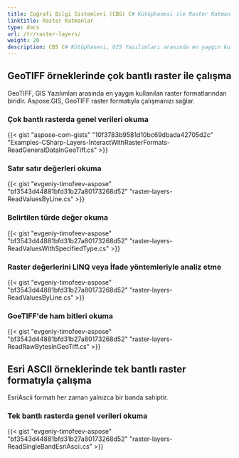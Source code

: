 ```yaml
---
title: Coğrafi Bilgi Sistemleri (CBS) C# Kütüphanesi ile Raster Katmanlarla Çalışma
linktitle: Raster Katmanlar
type: docs
url: /tr/raster-layers/
weight: 20
description: CBS C# Kütüphanesi, GIS Yazılımları arasında en yaygın kullanılan raster formatlarından biri olan GeoTIFF raster formatını okumanıza veya üzerinde çalışmanıza olanak tanır.
---
```


## **GeoTIFF örneklerinde çok bantlı raster ile çalışma**
GeoTIFF, GIS Yazılımları arasında en yaygın kullanılan raster formatlarından biridir. Aspose.GIS, GeoTIFF raster formatıyla çalışmanızı sağlar.
### **Çok bantlı rasterda genel verileri okuma**
{{< gist "aspose-com-gists" "10f3783b9581d10bc69dbada42705d2c" "Examples-CSharp-Layers-InteractWithRasterFormats-ReadGeneralDataInGeoTiff.cs" >}}
### **Satır satır değerleri okuma**
{{< gist "evgeniy-timofeev-aspose" "bf3543d44881bfd31b27a80173268d52" "raster-layers-ReadValuesByLine.cs" >}}
### **Belirtilen türde değer okuma**
{{< gist "evgeniy-timofeev-aspose" "bf3543d44881bfd31b27a80173268d52" "raster-layers-ReadValuesWithSpecifiedType.cs" >}}
### **Raster değerlerini LINQ veya İfade yöntemleriyle analiz etme**
{{< gist "evgeniy-timofeev-aspose" "bf3543d44881bfd31b27a80173268d52" "raster-layers-ReadValuesByLine.cs" >}}
### **GoeTIFF'de ham bitleri okuma**
{{< gist "evgeniy-timofeev-aspose" "bf3543d44881bfd31b27a80173268d52" "raster-layers-ReadRawBytesInGeoTiff.cs" >}}

## **Esri ASCII örneklerinde tek bantlı raster formatıyla çalışma**
EsriAscii formatı her zaman yalnızca bir banda sahiptir.
### **Tek bantlı rasterda genel verileri okuma**
{{< gist "evgeniy-timofeev-aspose" "bf3543d44881bfd31b27a80173268d52" "raster-layers-ReadSingleBandEsriAscii.cs" >}}
